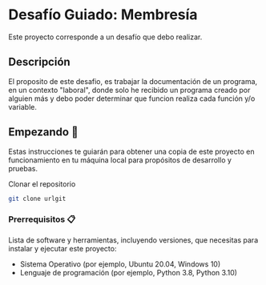 # Desafío Guiado: Membresía

Este proyecto corresponde a un desafío que debo realizar.

## Descripción

El proposito de este desafio, es trabajar la documentación de un programa, en un contexto "laboral", donde solo he recibido un programa creado por alguien más y
debo poder determinar que funcion realiza cada función y/o variable.

## Empezando 🚀

Estas instrucciones te guiarán para obtener una copia de este proyecto en funcionamiento en tu máquina local para propósitos de desarrollo y pruebas.

Clonar el repositorio

```bash
git clone urlgit
```

### Prerrequisitos 📋

Lista de software y herramientas, incluyendo versiones, que necesitas para instalar y ejecutar este proyecto:

- Sistema Operativo (por ejemplo, Ubuntu 20.04, Windows 10)
- Lenguaje de programación (por ejemplo, Python 3.8, Python 3.10)
